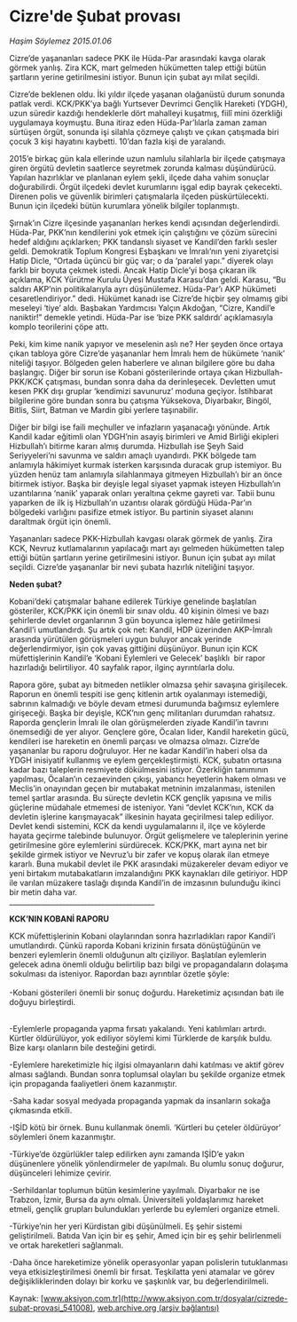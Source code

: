 # Cizre'de Şubat provası

*Haşim Söylemez 2015.01.06*

<div class="pNewsDetailMainContent" itemprop="articleBody">
 <p>
  Cizre’de yaşananları sadece PKK ile Hüda-Par arasındaki kavga olarak görmek yanlış. Zira KCK, mart gelmeden hükümetten talep ettiği bütün şartların yerine getirilmesini istiyor. Bunun için şubat ayı milat seçildi.
 </p>
 <p>
  Cizre’de beklenen oldu. İki yıldır ilçede yaşanan olağanüstü durum sonunda patlak verdi. KCK/PKK’ya bağlı Yurtsever Devrimci Gençlik Hareketi (YDGH), uzun süredir kazdığı hendeklerle dört mahalleyi kuşatmış, fiilî mini özerkliği uygulamaya koymuştu. Buna itiraz eden Hüda-Par’lılarla zaman zaman sürtüşen örgüt, sonunda işi silahla çözmeye çalıştı ve çıkan çatışmada biri çocuk 3 kişi hayatını kaybetti. 10’dan fazla kişi de yaralandı.
 </p>
 <p>
  2015’e birkaç gün kala ellerinde uzun namlulu silahlarla bir ilçede çatışmaya giren örgütü devletin saatlerce seyretmek zorunda kalması düşündürücü. Yapılan hazırlıklar ve planlanan eylem şekli, ilçede daha vahim sonuçlar doğurabilirdi. Örgüt ilçedeki devlet kurumlarını işgal edip bayrak çekecekti. Direnen polis ve güvenlik birimleri çatışmalarla ilçeden püskürtülecekti. Bunun için ilçedeki bütün kurumlara yönelik bilgiler toplanmıştı.
 </p>
 <p>
  Şırnak’ın Cizre ilçesinde yaşananları herkes kendi açısından değerlendirdi. Hüda-Par, PKK’nın kendilerini yok etmek için çalıştığını ve çözüm sürecini hedef aldığını açıklarken; PKK tandanslı siyaset ve Kandil’den farklı sesler geldi. Demokratik Toplum Kongresi Eşbaşkanı ve İmralı’nın yeni ziyaretçisi Hatip Dicle, “Ortada üçüncü bir güç var; o da ‘paralel yapı.” diyerek olayı farklı bir boyuta çekmek istedi. Ancak Hatip Dicle’yi boşa çıkaran ilk açıklama, KCK Yürütme Kurulu Üyesi Mustafa Karasu’dan geldi. Karasu, “Bu saldırı AKP’nin politikalarıyla ayrı düşünülemez. Hüda-Par’ı AKP hükümeti cesaretlendiriyor.” dedi. Hükümet kanadı ise Cizre’de hiçbir şey olmamış gibi meseleyi ‘tiye’ aldı. Başbakan Yardımcısı Yalçın Akdoğan, “Cizre, Kandil’e naniktir!” demekle yetindi. Hüda-Par ise ‘bize PKK saldırdı’ açıklamasıyla komplo teorilerini çöpe attı.
 </p>
 <p>
  Peki, kim kime nanik yapıyor ve meselenin aslı ne? Her şeyden önce ortaya çıkan tabloya göre Cizre’de yaşananlar hem İmralı hem de hükümete ‘nanik’ niteliği taşıyor. Bölgeden gelen haberlere ve alınan bilgilere göre bu daha başlangıç. Diğer bir sorun ise Kobani gösterilerinde ortaya çıkan Hizbullah-PKK/KCK çatışması, bundan sonra daha da derinleşecek. Devletten umut kesen PKK dışı gruplar ‘kendimizi savunuruz’ moduna geçiyor. İstihbarat bilgilerine göre bundan sonra bu çatışma Yüksekova, Diyarbakır, Bingöl, Bitlis, Siirt, Batman ve Mardin gibi yerlere taşınabilir.
 </p>
 <p>
  Diğer bir bilgi ise faili meçhuller ve infazların yaşanacağı yönünde. Artık Kandil kadar eğitimli olan YDGH’nin asayiş birimleri ve Amid Birliği ekipleri Hizbullah’ı bitirme kararı almış durumda. Hizbullah ise Şeyh Said Seriyyeleri’ni savunma ve saldırı amaçlı uyandırdı. PKK bölgede tam anlamıyla hâkimiyet kurmak isterken karşısında duracak grup istemiyor. Bu yüzden henüz tam anlamıyla silahlanmaya gitmeyen Hizbullah’ı bir an önce bitirmek istiyor. Başka bir deyişle legal siyaset yapmak isteyen Hizbullah’ın uzantılarına ‘nanik’ yaparak onları yeraltına çekme gayreti var. Tabii bunu yaparken de ilk iş Hizbullah’ın uzantısı olarak gördüğü Hüda-Par’ın bölgedeki varlığını pasifize etmek istiyor. Bu partinin siyaset alanını daraltmak örgüt için önemli.
 </p>
 <p>
  Yaşananları sadece PKK-Hizbullah kavgası olarak görmek de yanlış. Zira KCK, Nevruz kutlamalarının yapılacağı mart ayı gelmeden hükümetten talep ettiği bütün şartların yerine getirilmesini istiyor. Bunun için şubat ayı milat seçildi. Cizre’de yaşananlar bir nevi şubata hazırlık niteliğini taşıyor.
 </p>
 <p>
  <strong>
   Neden şubat?
  </strong>
 </p>
 <p>
  Kobani’deki çatışmalar bahane edilerek Türkiye genelinde başlatılan gösteriler, KCK/PKK için önemli bir sınav oldu. 40 kişinin ölmesi ve bazı şehirlerde devlet organlarının 3 gün boyunca işlemez hâle getirilmesi Kandil’i umutlandırdı. Şu artık çok net: Kandil, HDP üzerinden AKP-İmralı arasında yürütülen görüşmeleri uygun buluyor ancak yerinde değerlendirmiyor, işin çok yavaş gittiğini düşünüyor. Bunun için KCK müfettişlerinin Kandil’e ‘Kobani Eylemleri ve Gelecek’ başlıklı  bir rapor hazırladığı belirtiliyor. 40 sayfalık rapor, ilginç ayrıntılarla dolu.
 </p>
 <p>
  Rapora göre, şubat ayı bitmeden netlikler olmazsa şehir savaşına girişilecek. Raporun en önemli tespiti ise genç kitlenin artık oyalanmayı istemediği, sabrının kalmadığı ve böyle devam etmesi durumunda bağımsız eylemlere girişeceği. Başka bir deyişle, KCK’nın genç militanları durumdan rahatsız. Raporda gençlerin İmralı ile olan görüşmelerden ziyade Kandil’in tavrını önemsediği de yer alıyor. Gençlere göre, Öcalan lider, Kandil hareketin gücü, kendileri ise hareketin en önemli parçası ve olmazsa olmazı. Cizre’de yaşananlar bu raporu doğruluyor. Her ne kadar Kandil’in haberi olsa da YDGH inisiyatif kullanmış ve eylem gerçekleştirmişti. KCK, şubatın ortasına kadar bazı taleplerin resmiyete dökülmesini istiyor. Özerkliğin tanımının yapılması, Öcalan’ın cezaevinden çıkışı, yabancı heyetlerin hakem olması ve Meclis’in onayından geçen bir mutabakat metninin imzalanması, istenilen temel şartlar arasında. Bu süreçte devletin KCK gençlik yapısına ve milis güçlerine müdahale etmemesi de isteniyor. Yani “devlet KCK’nın, KCK da devletin işlerine karışmayacak” ilkesinin hayata geçirilmesi talep ediliyor. Devlet kendi sistemini, KCK da kendi uygulamalarını il, ilçe ve köylerde hayata geçirme talebinde bulunuyor. Örgüt gelişmelere ve taleplerinin yerine getirilmesine göre eylemlerini sürdürecek. KCK/PKK, mart ayına net bir şekilde girmek istiyor ve Nevruz’u bir zafer ve kopuş olarak ilan etmeye kararlı. Buna mukabil devlet ile PKK arasındaki müzakereler devam ediyor ve yeni birtakım mutabakatların imzalandığını PKK kaynakları dile getiriyor. HDP ile varılan müzakere taslağı dışında Kandil’in de imzasının bulunduğu ikinci bir metin daha var.
  <br>
   _________________________________________
  </br>
 </p>
 <p>
  <strong>
   KCK’NIN KOBANİ RAPORU
  </strong>
 </p>
 <p>
  KCK müfettişlerinin Kobani olaylarından sonra hazırladıkları rapor Kandil’i umutlandırdı. Çünkü raporda Kobani krizinin fırsata dönüştüğünün ve benzeri eylemlerin önemli olduğunun altı çiziliyor. Başlatılan eylemlerin gelecek adına önemli olduğu belirtilip bazı bilgi ve propagandaların dolaşıma sokulması da isteniyor. Rapordan bazı ayrıntılar özetle şöyle:
  <br>
   <br>
    -Kobani gösterileri önemli bir sonuç doğurdu. Hareketimiz açısından batı ile doğuyu birleştirdi.
   </br>
  </br>
 </p>
 <p>
  -Eylemlerle propaganda yapma fırsatı yakalandı. Yeni katılımları artırdı. Kürtler öldürülüyor, yok ediliyor söylemi kimi Türklerde de karşılık buldu. Bize karşı olanların bile desteğini getirdi.
 </p>
 <p>
  -Eylemlere hareketimizle hiç ilgisi olmayanların dahi katılması ve aktif görev alması sağlandı. Bundan sonra toplumsal olayları bu şekilde organize etmek için propaganda faaliyetleri önem kazanmıştır.
 </p>
 <p>
  -Saha kadar sosyal medyada propaganda yapmak da insanların sokağa çıkmasında etkili.
 </p>
 <p>
  -IŞİD kötü bir örnek. Bunu kullanmak önemli. ‘Kürtleri bu çeteler öldürüyor’ söylemleri önem kazanmıştır.
 </p>
 <p>
  -Türkiye’de özgürlükler talep edilirken aynı zamanda IŞİD’e yakın düşünenlere yönelik yönlendirmeler de yapılmalı. Bu olumlu sonuç doğurur, düşünceleri lehimize çevirir.
 </p>
 <p>
  -Serhildanlar toplumun bütün kesimlerine yayılmalı. Diyarbakır ne ise Trabzon, İzmir, Bursa da aynı olmalı. Üniversiteli yoldaşlarımız hareket etmeli, gençlik grupları bulundukları yerlerde bu eylemleri organize etmeli.
 </p>
 <p>
  -Türkiye’nin her yeri Kürdistan gibi düşünülmeli. Eş şehir sistemi geliştirilmeli. Batıda Van için bir eş şehir, Amed için bir eş şehir belirlenmeli ve ortak hareketleri sağlanmalı.
 </p>
 <p>
  -Daha önce hareketimize yönelik operasyonlar yapan polislerin tutuklanması veya etkisizleştirilmesi önemli bir fırsat. Teşkilatta yeni atamalar ve görev değişikliklerinden dolayı bir korku ve şaşkınlık var, bu değerlendirilmeli.
 </p>
</div>


Kaynak: [www.aksiyon.com.tr](http://www.aksiyon.com.tr/dosyalar/cizrede-subat-provasi_541008), [web.archive.org (arşiv bağlantısı)](http://web.archive.org/web/20150824161812/http://www.aksiyon.com.tr/dosyalar/cizrede-subat-provasi_541008)
